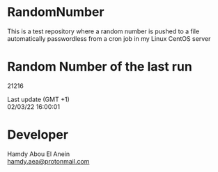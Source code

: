 # RandomNumber    
This is a test repository where a random number is pushed to a file automatically passwordless from a cron job in my Linux CentOS server    
# Random Number of the last run   
21216
      
Last update (GMT +1)    
02/03/22 16:00:01
# Developer    
Hamdy Abou El Anein   
hamdy.aea@protonmail.com
